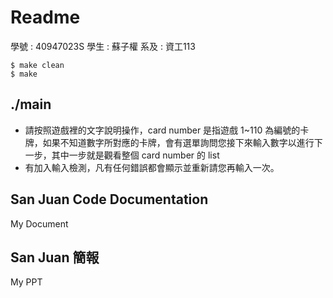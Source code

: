 # Readme
學號 : 40947023S
學生 : 蘇子權
系及 : 資工113 
```bash=
$ make clean
$ make
```
## ./main
* 請按照遊戲裡的文字說明操作，card number 是指遊戲 1~110 為編號的卡牌，如果不知道數字所對應的卡牌，會有選單詢問您接下來輸入數字以進行下一步，其中一步就是觀看整個 card number 的 list
* 有加入輸入檢測，凡有任何錯誤都會顯示並重新請您再輸入一次。

## San Juan Code Documentation
My Document
## San Juan 簡報
My PPT